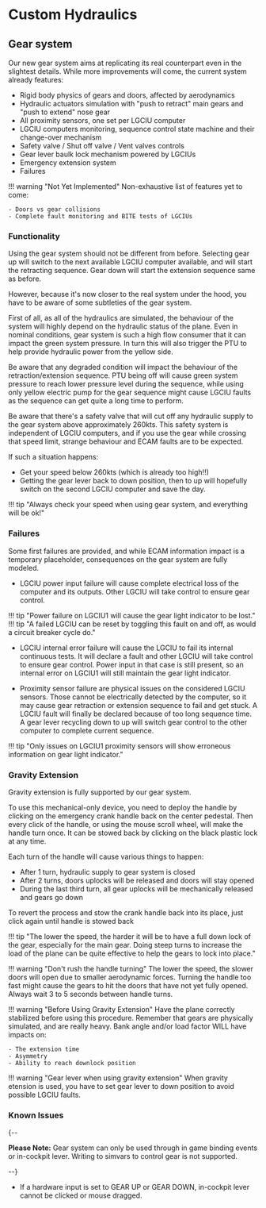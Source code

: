 # Custom Hydraulics

## Gear system
Our new gear system aims at replicating its real counterpart even in the slightest details. While more improvements will come, the current system already features:

- Rigid body physics of gears and doors, affected by aerodynamics
- Hydraulic actuators simulation with "push to retract" main gears and "push to extend" nose gear
- All proximity sensors, one set per LGCIU computer
- LGCIU computers monitoring, sequence control state machine and their change-over mechanism
- Safety valve / Shut off valve / Vent valves controls
- Gear lever baulk lock mechanism powered by LGCIUs
- Emergency extension system
- Failures

!!! warning "Not Yet Implemented"
    Non-exhaustive list of features yet to come:

    - Doors vs gear collisions
    - Complete fault monitoring and BITE tests of LGCIUs

### Functionality
Using the gear system should not be different from before. Selecting gear up will switch to the next available LGCIU computer available, and will start the retracting sequence. Gear down will start the extension sequence same as before.

However, because it's now closer to the real system under the hood, you have to be aware of some subtleties of the gear system.

First of all, as all of the hydraulics are simulated, the behaviour of the system will highly depend on the hydraulic status of the plane. Even in nominal conditions, gear system is 
such a high flow consumer that it can impact the green system pressure. In turn this will also trigger the PTU to help provide hydraulic power from the yellow side. 

Be aware that any degraded condition will impact the behaviour of the retraction/extension sequence. PTU being off will cause green system pressure to reach lower pressure level during the sequence, while using only yellow electric pump for the gear sequence might cause LGCIU faults as the sequence can get quite a long time to perform.

Be aware that there's a safety valve that will cut off any hydraulic supply to the gear system above approximately 260kts. This safety system is independent of LGCIU computers, and if you use the gear while crossing that speed limit, strange behaviour and ECAM faults are to be expected.

If such a situation happens:

- Get your speed below 260kts (which is already too high!!)
- Getting the gear lever back to down position, then to up will hopefully switch on the second LGCIU computer and save the day.

!!! tip "Always check your speed when using gear system, and everything will be ok!"  

### Failures
Some first failures are provided, and while ECAM information impact is a temporary placeholder, consequences on the gear system are fully modeled.

- LGCIU power input failure will cause complete electrical loss of the computer and its outputs. Other LGCIU will take control to ensure gear control. 

!!! tip "Power failure on LGCIU1 will cause the gear light indicator to be lost."
!!! tip "A failed LGCIU can be reset by toggling this fault on and off, as would a circuit breaker cycle do."

- LGCIU internal error failure will cause the LGCIU to fail its internal continuous tests. It will declare a fault and other LGCIU will take control to ensure gear control. Power input in that case is still present, so an internal error on LGCIU1 will still maintain the gear light indicator.

- Proximity sensor failure are physical issues on the considered LGCIU sensors. Those cannot be electrically detected by the computer, so it may cause gear retraction or extension sequence to fail and get stuck. A LGCIU fault will finally be declared because of too long sequence time. A gear lever recycling down to up will switch gear control to the other computer to complete current sequence.

!!! tip "Only issues on LGCIU1 proximity sensors will show erroneous information on gear light indicator."

### Gravity Extension
Gravity extension is fully supported by our gear system. 

To use this mechanical-only device, you need to deploy the handle by clicking on the emergency crank handle back on the center pedestal.
Then every click of the handle, or using the mouse scroll wheel, will make the handle turn once.
It can be stowed back by clicking on the black plastic lock at any time.

Each turn of the handle will cause various things to happen:

- After 1 turn, hydraulic supply to gear system is closed
- After 2 turns, doors uplocks will be released and doors will stay opened
- During the last third turn, all gear uplocks will be mechanically released and gears go down

To revert the process and stow the crank handle back into its place, just click again until handle is stowed back

!!! tip "The lower the speed, the harder it will be to have a full down lock of the gear, especially for the main gear. Doing steep turns to increase the load of the plane can be quite effective to help the gears to lock into place."

!!! warning "Don't rush the handle turning"
    The lower the speed, the slower doors will open due to smaller aerodynamic forces. Turning the handle too fast might cause the gears to hit the doors that have not yet fully opened. Always wait 3 to 5 seconds between handle turns.

!!! warning "Before Using Gravity Extension"
    Have the plane correctly stabilized before using this procedure. Remember that gears are physically simulated, and are really heavy. Bank angle and/or load factor WILL have 
    impacts on:

    - The extension time  
    - Asymmetry  
    - Ability to reach downlock position

!!! warning "Gear lever when using gravity extension"
    When gravity etension is used, you have to set gear lever to down position to avoid possible LGCIU faults. 
    
### Known Issues

{--

**Please Note:** Gear system can only be used through in game binding events or in-cockpit lever. Writing to simvars to control gear is not supported.

--}

- If a hardware input is set to GEAR UP or GEAR DOWN, in-cockpit lever cannot be clicked or mouse dragged.
